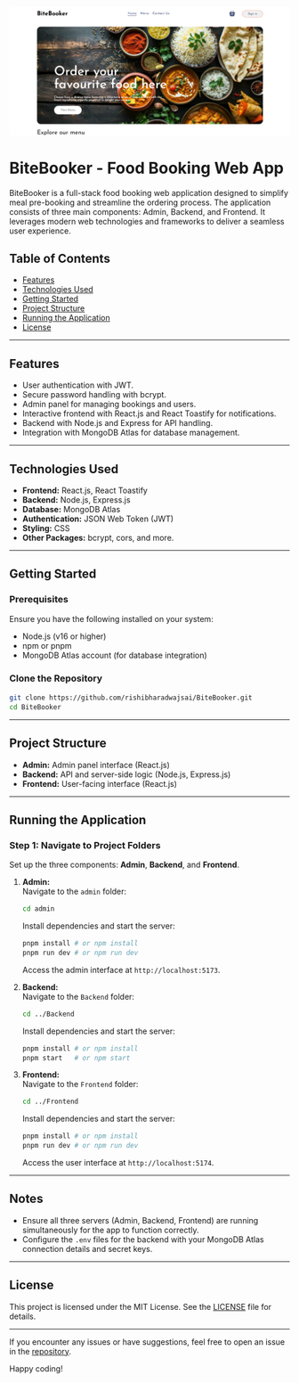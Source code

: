 ![BiteBooker Screenshot](Frontend/public/assets/BiteBooker.png)

# BiteBooker - Food Booking Web App

BiteBooker is a full-stack food booking web application designed to simplify meal pre-booking and streamline the ordering process. The application consists of three main components: Admin, Backend, and Frontend. It leverages modern web technologies and frameworks to deliver a seamless user experience.

## Table of Contents
- [Features](#features)
- [Technologies Used](#technologies-used)
- [Getting Started](#getting-started)
- [Project Structure](#project-structure)
- [Running the Application](#running-the-application)
- [License](#license)

---

## Features
- User authentication with JWT.
- Secure password handling with bcrypt.
- Admin panel for managing bookings and users.
- Interactive frontend with React.js and React Toastify for notifications.
- Backend with Node.js and Express for API handling.
- Integration with MongoDB Atlas for database management.

---

## Technologies Used
- **Frontend:** React.js, React Toastify
- **Backend:** Node.js, Express.js
- **Database:** MongoDB Atlas
- **Authentication:** JSON Web Token (JWT)
- **Styling:** CSS
- **Other Packages:** bcrypt, cors, and more.

---

## Getting Started

### Prerequisites
Ensure you have the following installed on your system:
- Node.js (v16 or higher)
- npm or pnpm
- MongoDB Atlas account (for database integration)

### Clone the Repository
```bash
git clone https://github.com/rishibharadwajsai/BiteBooker.git
cd BiteBooker
```

---

## Project Structure
- **Admin:** Admin panel interface (React.js)
- **Backend:** API and server-side logic (Node.js, Express.js)
- **Frontend:** User-facing interface (React.js)

---

## Running the Application

### Step 1: Navigate to Project Folders
Set up the three components: **Admin**, **Backend**, and **Frontend**.

1. **Admin:**  
   Navigate to the `admin` folder:
   ```bash
   cd admin
   ```
   Install dependencies and start the server:
   ```bash
   pnpm install # or npm install
   pnpm run dev # or npm run dev
   ```
   Access the admin interface at `http://localhost:5173`.

2. **Backend:**  
   Navigate to the `Backend` folder:
   ```bash
   cd ../Backend
   ```
   Install dependencies and start the server:
   ```bash
   pnpm install # or npm install
   pnpm start   # or npm start
   ```

3. **Frontend:**  
   Navigate to the `Frontend` folder:
   ```bash
   cd ../Frontend
   ```
   Install dependencies and start the server:
   ```bash
   pnpm install # or npm install
   pnpm run dev # or npm run dev
   ```
   Access the user interface at `http://localhost:5174`.

---

## Notes
- Ensure all three servers (Admin, Backend, Frontend) are running simultaneously for the app to function correctly.
- Configure the `.env` files for the backend with your MongoDB Atlas connection details and secret keys.

---

## License
This project is licensed under the MIT License. See the [LICENSE](https://github.com/rishibharadwajsai/BiteBooker/blob/main/LICENSE) file for details.

---

If you encounter any issues or have suggestions, feel free to open an issue in the [repository](https://github.com/rishibharadwajsai/BiteBooker).

Happy coding!
